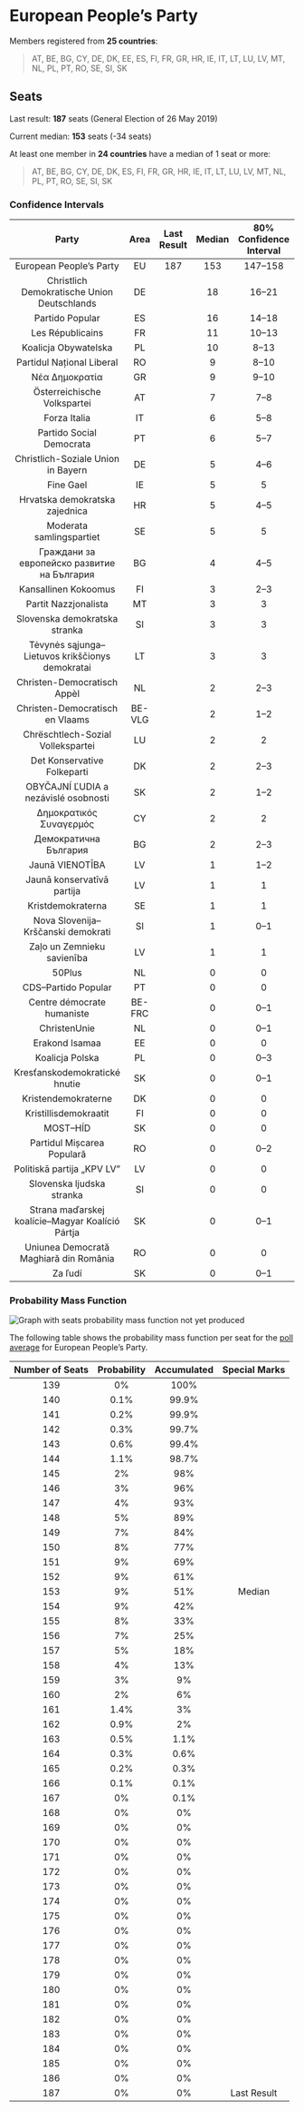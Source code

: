 # European People’s Party

Members registered from **25 countries**:

> AT, BE, BG, CY, DE, DK, EE, ES, FI, FR, GR, HR, IE, IT, LT, LU, LV, MT, NL, PL, PT, RO, SE, SI, SK

## Seats

Last result: **187** seats (General Election of 26 May 2019)

Current median: **153** seats (-34 seats)

At least one member in **24 countries** have a median of 1 seat or more:

> AT, BE, BG, CY, DE, DK, ES, FI, FR, GR, HR, IE, IT, LT, LU, LV, MT, NL, PL, PT, RO, SE, SI, SK

### Confidence Intervals

| Party | Area | Last Result | Median | 80% Confidence Interval | 90% Confidence Interval | 95% Confidence Interval | 99% Confidence Interval |
|:-----:|:----:|:-----------:|:------:|:-----------------------:|:-----------------------:|:-----------------------:|:-----------------------:|
| European People’s Party | EU | 187 | 153 | 147–158 | 146–160 | 145–161 | 142–164 |
| Christlich Demokratische Union Deutschlands | DE | | 18 | 16–21 | 16–22 | 16–22 | 15–22 |
| Partido Popular | ES | | 16 | 14–18 | 13–19 | 13–20 | 12–20 |
| Les Républicains | FR | | 11 | 10–13 | 10–13 | 10–13 | 9–14 |
| Koalicja Obywatelska | PL | | 10 | 8–13 | 8–13 | 8–14 | 7–15 |
| Partidul Național Liberal | RO | | 9 | 8–10 | 8–10 | 7–11 | 7–11 |
| Νέα Δημοκρατία | GR | | 9 | 9–10 | 9–10 | 8–10 | 8–11 |
| Österreichische Volkspartei | AT | | 7 | 7–8 | 6–8 | 6–8 | 6–8 |
| Forza Italia | IT | | 6 | 5–8 | 5–8 | 4–8 | 3–9 |
| Partido Social Democrata | PT | | 6 | 5–7 | 5–7 | 5–7 | 4–8 |
| Christlich-Soziale Union in Bayern | DE | | 5 | 4–6 | 4–6 | 4–7 | 4–7 |
| Fine Gael | IE | | 5 | 5 | 4–5 | 4–5 | 4–6 |
| Hrvatska demokratska zajednica | HR | | 5 | 4–5 | 4–6 | 4–6 | 4–6 |
| Moderata samlingspartiet | SE | | 5 | 5 | 4–6 | 4–6 | 4–6 |
| Граждани за европейско развитие на България | BG | | 4 | 4–5 | 4–5 | 4–5 | 4–5 |
| Kansallinen Kokoomus | FI | | 3 | 2–3 | 2–3 | 2–3 | 2–3 |
| Partit Nazzjonalista | MT | | 3 | 3 | 2–3 | 2–3 | 2–3 |
| Slovenska demokratska stranka | SI | | 3 | 3 | 3–4 | 3–4 | 3–4 |
| Tėvynės sąjunga–Lietuvos krikščionys demokratai | LT | | 3 | 3 | 3 | 3 | 2–4 |
| Christen-Democratisch Appèl | NL | | 2 | 2–3 | 2–3 | 2–3 | 1–4 |
| Christen-Democratisch en Vlaams | BE-VLG | | 2 | 1–2 | 1–2 | 1–2 | 1–2 |
| Chrëschtlech-Sozial Vollekspartei | LU | | 2 | 2 | 2 | 2 | 2–3 |
| Det Konservative Folkeparti | DK | | 2 | 2–3 | 2–3 | 2–3 | 2–3 |
| OBYČAJNÍ ĽUDIA a nezávislé osobnosti | SK | | 2 | 1–2 | 1–2 | 1–2 | 1–3 |
| Δημοκρατικός Συναγερμός | CY | | 2 | 2 | 2 | 2 | 1–2 |
| Демократична България | BG | | 2 | 2–3 | 2–3 | 2–3 | 2–3 |
| Jaunā VIENOTĪBA | LV | | 1 | 1–2 | 1–2 | 1–2 | 1–2 |
| Jaunā konservatīvā partija | LV | | 1 | 1 | 1 | 0–1 | 0–1 |
| Kristdemokraterna | SE | | 1 | 1 | 1 | 1–2 | 1–2 |
| Nova Slovenija–Krščanski demokrati | SI | | 1 | 0–1 | 0–1 | 0–1 | 0–1 |
| Zaļo un Zemnieku savienība | LV | | 1 | 1 | 1 | 1 | 1 |
| 50Plus | NL | | 0 | 0 | 0 | 0 | 0 |
| CDS–Partido Popular | PT | | 0 | 0 | 0 | 0–1 | 0–1 |
| Centre démocrate humaniste | BE-FRC | | 0 | 0–1 | 0–1 | 0–1 | 0–1 |
| ChristenUnie | NL | | 0 | 0–1 | 0–1 | 0–1 | 0–1 |
| Erakond Isamaa | EE | | 0 | 0 | 0 | 0 | 0 |
| Koalicja Polska | PL | | 0 | 0–3 | 0–3 | 0–3 | 0–4 |
| Kresťanskodemokratické hnutie | SK | | 0 | 0–1 | 0–1 | 0–1 | 0–1 |
| Kristendemokraterne | DK | | 0 | 0 | 0 | 0 | 0 |
| Kristillisdemokraatit | FI | | 0 | 0 | 0 | 0 | 0 |
| MOST–HÍD | SK | | 0 | 0 | 0 | 0 | 0 |
| Partidul Mișcarea Populară | RO | | 0 | 0–2 | 0–2 | 0–2 | 0–2 |
| Politiskā partija „KPV LV” | LV | | 0 | 0 | 0 | 0 | 0 |
| Slovenska ljudska stranka | SI | | 0 | 0 | 0 | 0 | 0 |
| Strana maďarskej koalície–Magyar Koalíció Pártja | SK | | 0 | 0–1 | 0–1 | 0–1 | 0–1 |
| Uniunea Democrată Maghiară din România | RO | | 0 | 0 | 0–1 | 0–2 | 0–2 |
| Za ľudí | SK | | 0 | 0–1 | 0–1 | 0–1 | 0–1 |

### Probability Mass Function

![Graph with seats probability mass function not yet produced](average-2021-05-31-seats-pmf-europeanpeople’sparty.png "Seats Probability Mass Function")

The following table shows the probability mass function per seat for the [poll average](average-2021-05-31.html) for European People’s Party.

| Number of Seats | Probability | Accumulated | Special Marks |
|:---------------:|:-----------:|:-----------:|:-------------:|
| 139 | 0% | 100% |  |
| 140 | 0.1% | 99.9% |  |
| 141 | 0.2% | 99.9% |  |
| 142 | 0.3% | 99.7% |  |
| 143 | 0.6% | 99.4% |  |
| 144 | 1.1% | 98.7% |  |
| 145 | 2% | 98% |  |
| 146 | 3% | 96% |  |
| 147 | 4% | 93% |  |
| 148 | 5% | 89% |  |
| 149 | 7% | 84% |  |
| 150 | 8% | 77% |  |
| 151 | 9% | 69% |  |
| 152 | 9% | 61% |  |
| 153 | 9% | 51% | Median |
| 154 | 9% | 42% |  |
| 155 | 8% | 33% |  |
| 156 | 7% | 25% |  |
| 157 | 5% | 18% |  |
| 158 | 4% | 13% |  |
| 159 | 3% | 9% |  |
| 160 | 2% | 6% |  |
| 161 | 1.4% | 3% |  |
| 162 | 0.9% | 2% |  |
| 163 | 0.5% | 1.1% |  |
| 164 | 0.3% | 0.6% |  |
| 165 | 0.2% | 0.3% |  |
| 166 | 0.1% | 0.1% |  |
| 167 | 0% | 0.1% |  |
| 168 | 0% | 0% |  |
| 169 | 0% | 0% |  |
| 170 | 0% | 0% |  |
| 171 | 0% | 0% |  |
| 172 | 0% | 0% |  |
| 173 | 0% | 0% |  |
| 174 | 0% | 0% |  |
| 175 | 0% | 0% |  |
| 176 | 0% | 0% |  |
| 177 | 0% | 0% |  |
| 178 | 0% | 0% |  |
| 179 | 0% | 0% |  |
| 180 | 0% | 0% |  |
| 181 | 0% | 0% |  |
| 182 | 0% | 0% |  |
| 183 | 0% | 0% |  |
| 184 | 0% | 0% |  |
| 185 | 0% | 0% |  |
| 186 | 0% | 0% |  |
| 187 | 0% | 0% | Last Result |


